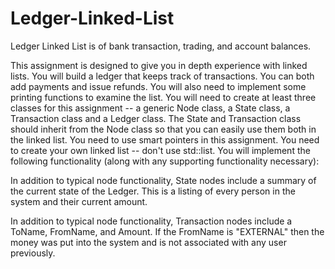 # Ledger-Linked-List

Ledger Linked List is of bank transaction, trading, and account balances.

This assignment is designed to give you in depth
 experience with linked lists. You will build a ledger
 that keeps track of transactions. You can both add payments
 and issue refunds. You will also need to implement some printing
 functions to examine the list.  You will need to create at least
 three classes for this assignment -- a generic Node class,
 a State class, a Transaction class and a Ledger class.
 The State and Transaction class should inherit from the
 Node class so that you can easily use them both in the
 linked list.  You need to use smart pointers in this
 assignment.  You need to create your own linked list --
 don't use std::list.
 You will implement the following functionality
 (along with any supporting functionality necessary):

 In addition to typical node functionality,
 State nodes include a summary of the current state of the
 Ledger.  This is a listing of every person in the system
 and their current amount.

 In addition to typical node functionality,
 Transaction nodes include a ToName, FromName, and Amount.
 If the FromName is "EXTERNAL" then the money was put into
 the system and is not associated with any user previously.